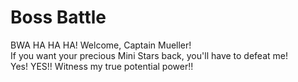 # Boss Battle

BWA HA HA HA! Welcome, Captain Mueller!  
If you want your precious Mini Stars back, you'll have to defeat me!  
Yes! YES!! Witness my true potential power!!   


